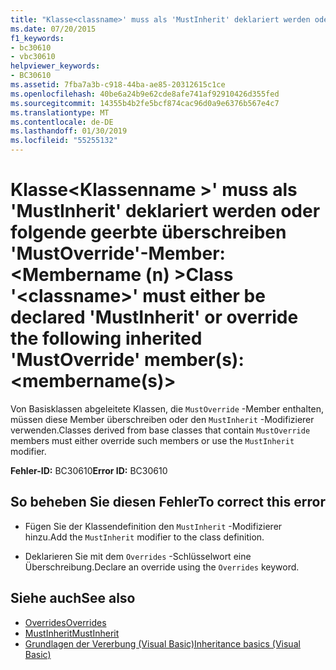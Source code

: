 ```yaml
---
title: "Klasse<classname>' muss als 'MustInherit' deklariert werden oder folgende geerbte überschreiben 'MustOverride'-Member: < Membername (n) >"
ms.date: 07/20/2015
f1_keywords:
- bc30610
- vbc30610
helpviewer_keywords:
- BC30610
ms.assetid: 7fba7a3b-c918-44ba-ae85-20312615c1ce
ms.openlocfilehash: 40be6a24b9e62cde8afe741af92910426d355fed
ms.sourcegitcommit: 14355b4b2fe5bcf874cac96d0a9e6376b567e4c7
ms.translationtype: MT
ms.contentlocale: de-DE
ms.lasthandoff: 01/30/2019
ms.locfileid: "55255132"
---
```

# <a name="class-classname-must-either-be-declared-mustinherit-or-override-the-following-inherited-mustoverride-members-membernames"></a><span data-ttu-id="d3c82-102">Klasse\<Klassenname >' muss als 'MustInherit' deklariert werden oder folgende geerbte überschreiben 'MustOverride'-Member: \<Membername (n) ></span><span class="sxs-lookup"><span data-stu-id="d3c82-102">Class '\<classname>' must either be declared 'MustInherit' or override the following inherited 'MustOverride' member(s): \<membername(s)></span></span>
<span data-ttu-id="d3c82-103">Von Basisklassen abgeleitete Klassen, die `MustOverride` -Member enthalten, müssen diese Member überschreiben oder den `MustInherit` -Modifizierer verwenden.</span><span class="sxs-lookup"><span data-stu-id="d3c82-103">Classes derived from base classes that contain `MustOverride` members must either override such members or use the `MustInherit` modifier.</span></span>  
  
 <span data-ttu-id="d3c82-104">**Fehler-ID:** BC30610</span><span class="sxs-lookup"><span data-stu-id="d3c82-104">**Error ID:** BC30610</span></span>  
  
## <a name="to-correct-this-error"></a><span data-ttu-id="d3c82-105">So beheben Sie diesen Fehler</span><span class="sxs-lookup"><span data-stu-id="d3c82-105">To correct this error</span></span>  
  
-   <span data-ttu-id="d3c82-106">Fügen Sie der Klassendefinition den `MustInherit` -Modifizierer hinzu.</span><span class="sxs-lookup"><span data-stu-id="d3c82-106">Add the `MustInherit` modifier to the class definition.</span></span>  
  
-   <span data-ttu-id="d3c82-107">Deklarieren Sie mit dem `Overrides` -Schlüsselwort eine Überschreibung.</span><span class="sxs-lookup"><span data-stu-id="d3c82-107">Declare an override using the `Overrides` keyword.</span></span>  
  
## <a name="see-also"></a><span data-ttu-id="d3c82-108">Siehe auch</span><span class="sxs-lookup"><span data-stu-id="d3c82-108">See also</span></span>
- [<span data-ttu-id="d3c82-109">Overrides</span><span class="sxs-lookup"><span data-stu-id="d3c82-109">Overrides</span></span>](../../visual-basic/language-reference/modifiers/overrides.md)
- [<span data-ttu-id="d3c82-110">MustInherit</span><span class="sxs-lookup"><span data-stu-id="d3c82-110">MustInherit</span></span>](../../visual-basic/language-reference/modifiers/mustinherit.md)
- [<span data-ttu-id="d3c82-111">Grundlagen der Vererbung (Visual Basic)</span><span class="sxs-lookup"><span data-stu-id="d3c82-111">Inheritance basics (Visual Basic)</span></span>](~/docs/visual-basic/programming-guide/language-features/objects-and-classes/inheritance-basics.md)
